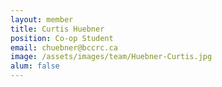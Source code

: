 ```yaml
---
layout: member
title: Curtis Huebner
position: Co-op Student
email: chuebner@bccrc.ca
image: /assets/images/team/Huebner-Curtis.jpg
alum: false
---
```

